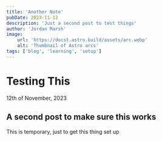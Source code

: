 ```yaml
---
title: 'Another Note'
pubDate: 2023-11-12
description: 'Just a second post to test things'
author: 'Jordan Marsh'
image:
    url: 'https://docst.astro.build/assets/arc.webp'
    alt: 'Thumbnail of Astro arcs'
tags: ['blog', 'learning', 'setup']
---
```


# Testing This
12th of November, 2023

## A second post to make sure this works
This is temporary, just to get this thing set up